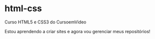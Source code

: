 # html-css
Curso HTML5 e CSS3 do CursoemVideo

Estou aprendendo a criar sites e agora vou gerenciar meus repositórios!